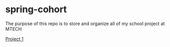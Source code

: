 # spring-cohort
The purpose of this repo is to store and organize all of my school project at MTECH

[Project 1](tysonseow93/spring-cohort/blob/master/spring2018/Salon-website/index.html)